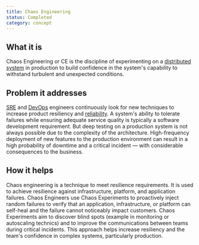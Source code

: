 ```yaml
---
title: Chaos Engineering
status: Completed
category: concept
---
```


## What it is
Chaos Engineering or CE is the discipline of experimenting on a [distributed system](https://glossary.cncf.io/distributed_systems/) in production to build confidence in the system's capability to withstand turbulent and unexpected conditions.

## Problem it addresses
[SRE](https://glossary.cncf.io/site_reliability_engineering/) and [DevOps](https://glossary.cncf.io/devops/) engineers continuously look for new techniques to increase product resiliency and [reliability](https://glossary.cncf.io/reliability/). A system's ability to tolerate failures while ensuring adequate service quality is typically a software development requirement. But deep testing on a production system is not always possible due to the complexity of the architecture. High-frequency deployment of new features to the production environment can result in a high probability of downtime and a critical incident — with considerable consequences to the business.

## How it helps
Chaos engineering is a technique to meet resilience requirements. It is used to achieve resilience against infrastructure, platform, and application failures. Chaos Engineers use Chaos Experiments to proactively inject random failures to verify that an application, infrastructure, or platform can self-heal and the failure cannot noticeably impact customers. Chaos Experiments aim to discover blind spots (example in monitoring or autoscaling technics) and to improve the communications between teams during critical incidents. This approach helps increase resiliency and the team's confidence in complex systems, particularly production.
